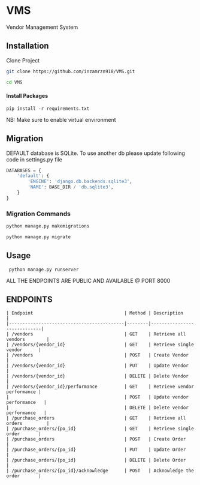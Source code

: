 # VMS

Vendor Management System

## Installation

Clone Project 

```bash
git clone https://github.com/inzamrzn918/VMS.git
```
```bash
cd VMS
```

#### Install Packages
```
pip install -r requirements.txt
```
NB: Make sure to enable virtual environment


## Migration 
DEFAULT database is SQLite. To use another db please update following code in settings.py file
```python
DATABASES = {
    'default': {
        'ENGINE': 'django.db.backends.sqlite3',
        'NAME': BASE_DIR / 'db.sqlite3',
    }
}
```
### Migration Commands

```bash
python manage.py makemigrations

python manage.py migrate
```

## Usage

```
 python manage.py runserver
```

ALL THE ENDPOINTS ARE PUBLIC AND AVAILABLE @ PORT 8000

## ENDPOINTS
```
| Endpoint                                  | Method | Description                 |
|-------------------------------------------|--------|-----------------------------|
| /vendors                                  | GET    | Retrieve all vendors        |
| /vendors/{vendor_id}                      | GET    | Retrieve single vendor      |
| /vendors                                  | POST   | Create Vendor               |
| /vendors/{vendor_id}                      | PUT    | Update Vendor               |
| /vendors/{vendor_id}                      | DELETE | Delete Vendor               |
| /vendors/{vendor_id}/performance          | GET    | Retrieve vendor performance |
|                                           | POST   | Update vendor performance   |
|                                           | DELETE | Delete vendor performance   |
| /purchase_orders                          | GET    | Retrieve all orders         |
| /purchase_orders/{po_id}                  | GET    | Retrieve single order       |
| /purchase_orders                          | POST   | Create Order                |
| /purchase_orders/{po_id}                  | PUT    | Update Order                |
| /purchase_orders/{po_id}                  | DELETE | Delete Order                |
| /purchase_orders/{po_id}/acknowledge      | POST   | Acknowledge the order       |

```